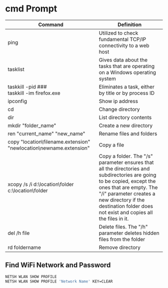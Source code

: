 # cmd Prompt

| Command                                                            | Definition                                                                                                                                                                                                                                                        |
| ------------------------------------------------------------------ | ----------------------------------------------------------------------------------------------------------------------------------------------------------------------------------------------------------------------------------------------------------------- |
| ping                                                               | Utilized to check fundamental TCP/IP connectivity to a web host                                                                                                                                                                                                   |
| tasklist                                                           | Gives data about the tasks that are operating on a Windows operating system                                                                                                                                                                                       |
| taskkill -pid ###<br>taskkill -im firefox.exe                      | Eliminates a task, either by title or by process ID                                                                                                                                                                                                               |
| ipconfig                                                           | Show ip address                                                                                                                                                                                                                                                   |
| cd                                                                 | Change directory                                                                                                                                                                                                                                                  |
| dir                                                                | List directory contents                                                                                                                                                                                                                                           |
| mkdir "folder_name"                                                | Create a new directory                                                                                                                                                                                                                                            |
| ren "current_name" "new_name"                                      | Rename files and folders                                                                                                                                                                                                                                          |
| copy "location\filename.extension" "newlocation\newname.extension" | Copy a file                                                                                                                                                                                                                                                       |
| xcopy /s /i d:\location\folder c:\location\folder                  | Copy a folder. The "/s" parameter ensures that all the directories and subdirectories are going to be copied, except the ones that are empty. The "/i" parameter creates a new directory if the destination folder does not exist and copies all the files in it. |
| del /h file                                                        | Delete files. The "/h" parameter deletes hidden files from the folder                                                                                                                                                                                             |
| rd foldername                                                      | Remove directory                                                                                                                                                                                                                                                  |

## Find WiFi Network and Password

```sh
NETSH WLAN SHOW PROFILE
NETSH WLAN SHOW PROFILE 'Network Name' KEY=CLEAR
```

